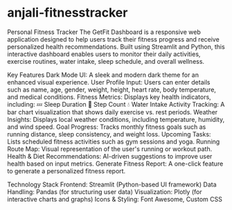# anjali-fitnesstracker
Personal Fitness Tracker
The GetFit Dashboard is a responsive web application designed to help users track their fitness progress and receive personalized health recommendations. Built using Streamlit and Python, this interactive dashboard enables users to monitor their daily activities, exercise routines, water intake, sleep schedule, and overall wellness.

Key Features
Dark Mode UI: A sleek and modern dark theme for an enhanced visual experience.
User Profile Input: Users can enter details such as name, age, gender, weight, height, heart rate, body temperature, and medical conditions.
Fitness Metrics: Displays key health indicators, including:
💤 Sleep Duration
🚶 Step Count
💧 Water Intake
Activity Tracking: A bar chart visualization that shows daily exercise vs. rest periods.
Weather Insights: Displays local weather conditions, including temperature, humidity, and wind speed.
Goal Progress: Tracks monthly fitness goals such as running distance, sleep consistency, and weight loss.
Upcoming Tasks: Lists scheduled fitness activities such as gym sessions and yoga.
Running Route Map: Visual representation of the user's running or workout path.
Health & Diet Recommendations: AI-driven suggestions to improve user health based on input metrics.
Generate Fitness Report: A one-click feature to generate a personalized fitness report.

Technology Stack
Frontend: Streamlit (Python-based UI framework)
Data Handling: Pandas (for structuring user data)
Visualization: Plotly (for interactive charts and graphs)
Icons & Styling: Font Awesome, Custom CSS
